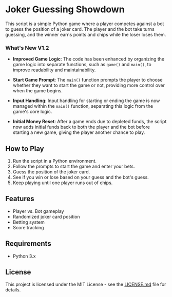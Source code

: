 <!-- @format -->

# Joker Guessing Showdown

This script is a simple Python game where a player competes against a bot to guess the position of a joker card. The player and the bot take turns guessing, and the winner earns points and chips while the loser loses them.

### What's New V1.2

- **Improved Game Logic**: The code has been enhanced by organizing the game logic into separate functions, such as `game()` and `main()`, to improve readability and maintainability.

- **Start Game Prompt**: The `main()` function prompts the player to choose whether they want to start the game or not, providing more control over when the game begins.

- **Input Handling**: Input handling for starting or ending the game is now managed within the `main()` function, separating this logic from the game's core logic.

- **Initial Money Reset**: After a game ends due to depleted funds, the script now adds initial funds back to both the player and the bot before starting a new game, giving the player another chance to play.

## How to Play

1. Run the script in a Python environment.
2. Follow the prompts to start the game and enter your bets.
3. Guess the position of the joker card.
4. See if you win or lose based on your guess and the bot's guess.
5. Keep playing until one player runs out of chips.

## Features

- Player vs. Bot gameplay
- Randomized joker card position
- Betting system
- Score tracking

## Requirements

- Python 3.x

## License

This project is licensed under the MIT License - see the [LICENSE.md](LICENSE.md) file for details.
